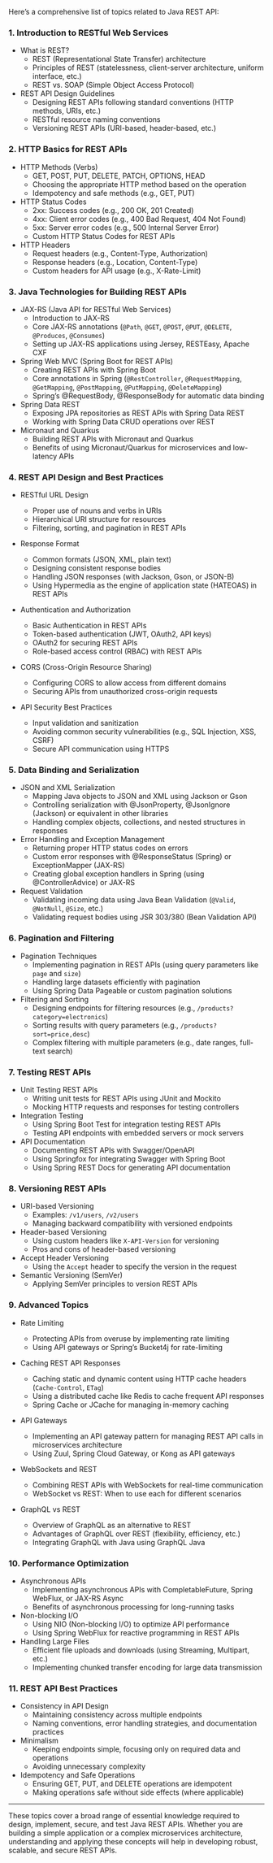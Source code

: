 Here’s a comprehensive list of topics related to Java REST API:

### 1. Introduction to RESTful Web Services

- What is REST?
    - REST (Representational State Transfer) architecture
    - Principles of REST (statelessness, client-server architecture, uniform interface, etc.)
    - REST vs. SOAP (Simple Object Access Protocol)
- REST API Design Guidelines
    - Designing REST APIs following standard conventions (HTTP methods, URIs, etc.)
    - RESTful resource naming conventions
    - Versioning REST APIs (URI-based, header-based, etc.)

### 2. HTTP Basics for REST APIs

- HTTP Methods (Verbs)
    - GET, POST, PUT, DELETE, PATCH, OPTIONS, HEAD
    - Choosing the appropriate HTTP method based on the operation
    - Idempotency and safe methods (e.g., GET, PUT)
- HTTP Status Codes
    - 2xx: Success codes (e.g., 200 OK, 201 Created)
    - 4xx: Client error codes (e.g., 400 Bad Request, 404 Not Found)
    - 5xx: Server error codes (e.g., 500 Internal Server Error)
    - Custom HTTP Status Codes for REST APIs
- HTTP Headers
    - Request headers (e.g., Content-Type, Authorization)
    - Response headers (e.g., Location, Content-Type)
    - Custom headers for API usage (e.g., X-Rate-Limit)

### 3. Java Technologies for Building REST APIs

- JAX-RS (Java API for RESTful Web Services)
    - Introduction to JAX-RS
    - Core JAX-RS annotations (`@Path`, `@GET`, `@POST`, `@PUT`, `@DELETE`, `@Produces`, `@Consumes`)
    - Setting up JAX-RS applications using Jersey, RESTEasy, Apache CXF
- Spring Web MVC (Spring Boot for REST APIs)
    - Creating REST APIs with Spring Boot
    - Core annotations in Spring (`@RestController`, `@RequestMapping`, `@GetMapping`, `@PostMapping`, `@PutMapping`, `@DeleteMapping`)
    - Spring’s @RequestBody, @ResponseBody for automatic data binding
- Spring Data REST
    - Exposing JPA repositories as REST APIs with Spring Data REST
    - Working with Spring Data CRUD operations over REST
- Micronaut and Quarkus
    - Building REST APIs with Micronaut and Quarkus
    - Benefits of using Micronaut/Quarkus for microservices and low-latency APIs

### 4. REST API Design and Best Practices

- RESTful URL Design
    
    - Proper use of nouns and verbs in URIs
    - Hierarchical URI structure for resources
    - Filtering, sorting, and pagination in REST APIs
- Response Format
    
    - Common formats (JSON, XML, plain text)
    - Designing consistent response bodies
    - Handling JSON responses (with Jackson, Gson, or JSON-B)
    - Using Hypermedia as the engine of application state (HATEOAS) in REST APIs
- Authentication and Authorization
    
    - Basic Authentication in REST APIs
    - Token-based authentication (JWT, OAuth2, API keys)
    - OAuth2 for securing REST APIs
    - Role-based access control (RBAC) with REST APIs
- CORS (Cross-Origin Resource Sharing)
    
    - Configuring CORS to allow access from different domains
    - Securing APIs from unauthorized cross-origin requests
- API Security Best Practices
    
    - Input validation and sanitization
    - Avoiding common security vulnerabilities (e.g., SQL Injection, XSS, CSRF)
    - Secure API communication using HTTPS

### 5. Data Binding and Serialization

- JSON and XML Serialization
    - Mapping Java objects to JSON and XML using Jackson or Gson
    - Controlling serialization with @JsonProperty, @JsonIgnore (Jackson) or equivalent in other libraries
    - Handling complex objects, collections, and nested structures in responses
- Error Handling and Exception Management
    - Returning proper HTTP status codes on errors
    - Custom error responses with @ResponseStatus (Spring) or ExceptionMapper (JAX-RS)
    - Creating global exception handlers in Spring (using @ControllerAdvice) or JAX-RS
- Request Validation
    - Validating incoming data using Java Bean Validation (`@Valid`, `@NotNull`, `@Size`, etc.)
    - Validating request bodies using JSR 303/380 (Bean Validation API)

### 6. Pagination and Filtering

- Pagination Techniques
    - Implementing pagination in REST APIs (using query parameters like `page` and `size`)
    - Handling large datasets efficiently with pagination
    - Using Spring Data Pageable or custom pagination solutions
- Filtering and Sorting
    - Designing endpoints for filtering resources (e.g., `/products?category=electronics`)
    - Sorting results with query parameters (e.g., `/products?sort=price,desc`)
    - Complex filtering with multiple parameters (e.g., date ranges, full-text search)

### 7. Testing REST APIs

- Unit Testing REST APIs
    - Writing unit tests for REST APIs using JUnit and Mockito
    - Mocking HTTP requests and responses for testing controllers
- Integration Testing
    - Using Spring Boot Test for integration testing REST APIs
    - Testing API endpoints with embedded servers or mock servers
- API Documentation
    - Documenting REST APIs with Swagger/OpenAPI
    - Using Springfox for integrating Swagger with Spring Boot
    - Using Spring REST Docs for generating API documentation

### 8. Versioning REST APIs

- URI-based Versioning
    - Examples: `/v1/users`, `/v2/users`
    - Managing backward compatibility with versioned endpoints
- Header-based Versioning
    - Using custom headers like `X-API-Version` for versioning
    - Pros and cons of header-based versioning
- Accept Header Versioning
    - Using the `Accept` header to specify the version in the request
- Semantic Versioning (SemVer)
    - Applying SemVer principles to version REST APIs

### 9. Advanced Topics

- Rate Limiting
    
    - Protecting APIs from overuse by implementing rate limiting
    - Using API gateways or Spring’s Bucket4j for rate-limiting
- Caching REST API Responses
    
    - Caching static and dynamic content using HTTP cache headers (`Cache-Control`, `ETag`)
    - Using a distributed cache like Redis to cache frequent API responses
    - Spring Cache or JCache for managing in-memory caching
- API Gateways
    
    - Implementing an API gateway pattern for managing REST API calls in microservices architecture
    - Using Zuul, Spring Cloud Gateway, or Kong as API gateways
- WebSockets and REST
    
    - Combining REST APIs with WebSockets for real-time communication
    - WebSocket vs REST: When to use each for different scenarios
- GraphQL vs REST
    
    - Overview of GraphQL as an alternative to REST
    - Advantages of GraphQL over REST (flexibility, efficiency, etc.)
    - Integrating GraphQL with Java using GraphQL Java

### 10. Performance Optimization

- Asynchronous APIs
    - Implementing asynchronous APIs with CompletableFuture, Spring WebFlux, or JAX-RS Async
    - Benefits of asynchronous processing for long-running tasks
- Non-blocking I/O
    - Using NIO (Non-blocking I/O) to optimize API performance
    - Using Spring WebFlux for reactive programming in REST APIs
- Handling Large Files
    - Efficient file uploads and downloads (using Streaming, Multipart, etc.)
    - Implementing chunked transfer encoding for large data transmission

### 11. REST API Best Practices

- Consistency in API Design
    - Maintaining consistency across multiple endpoints
    - Naming conventions, error handling strategies, and documentation practices
- Minimalism
    - Keeping endpoints simple, focusing only on required data and operations
    - Avoiding unnecessary complexity
- Idempotency and Safe Operations
    - Ensuring GET, PUT, and DELETE operations are idempotent
    - Making operations safe without side effects (where applicable)

---

These topics cover a broad range of essential knowledge required to design, implement, secure, and test Java REST APIs. Whether you are building a simple application or a complex microservices architecture, understanding and applying these concepts will help in developing robust, scalable, and secure REST APIs.
